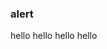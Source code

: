 ### alert

<el-alert>hello</el-alert>
<el-alert type="success">hello</el-alert>
<el-alert type="warning">hello</el-alert>
<el-alert type="error">hello</el-alert>